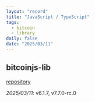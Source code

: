 ```yaml
---
layout: "record"
title: "JavaScript / TypeScript"
tags:
  - bitcoin
  - library
daily: false
date: "2025/03/11"
---
```


## bitcoinjs-lib

[repository](https://github.com/bitcoinjs/bitcoinjs-lib)

_2025/03/11_: v6.1.7, v7.7.0-rc.0
